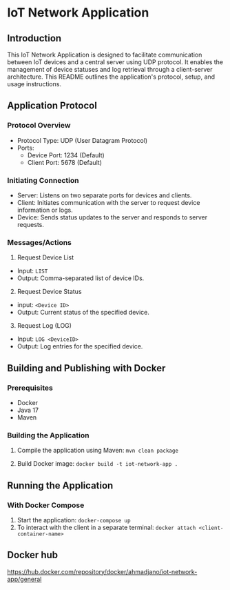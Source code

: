# IoT Network Application
## Introduction
This IoT Network Application is designed to facilitate communication between IoT devices and a central server using UDP protocol. It enables the management of device statuses and log retrieval through a client-server architecture. This README outlines the application's protocol, setup, and usage instructions.

## Application Protocol
### Protocol Overview
- Protocol Type: UDP (User Datagram Protocol)
- Ports:
  - Device Port: 1234 (Default)
  - Client Port: 5678 (Default)

### Initiating Connection
- Server: Listens on two separate ports for devices and clients.
- Client: Initiates communication with the server to request device information or logs.
- Device: Sends status updates to the server and responds to server requests.

### Messages/Actions

1. Request Device List
- Input: `LIST`
- Output: Comma-separated list of device IDs.
2. Request Device Status
- input: `<Device ID>`
- Output: Current status of the specified device.
3. Request Log (LOG)
- Input: `LOG <DeviceID>`
- Output: Log entries for the specified device.

## Building and Publishing with Docker
### Prerequisites
- Docker
- Java 17
- Maven
### Building the Application
1. Compile the application using Maven:
`mvn clean package`

2. Build Docker image:
`docker build -t iot-network-app .`

## Running the Application
### With Docker Compose
1. Start the application: `docker-compose up`
2. To interact with the client in a separate terminal: `docker attach <client-container-name>`

## Docker hub
https://hub.docker.com/repository/docker/ahmadjano/iot-network-app/general